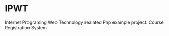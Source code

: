 # IPWT
Internet Programing Web Technology realated Php example project: 
Course Registration System
